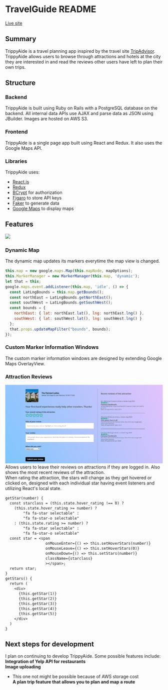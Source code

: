 # TravelGuide README
[Live site](http://trippyaide.herokuapp.com/)
## Summary
TrippyAide is a travel planning app inspired by the travel site [TripAdvisor](https://tripadvisor.com).   
TrippyAide allows users to browse through attractions and hotels at the city they are interested in and read
the reviews other users have left to plan their own trips.  
## Structure
### Backend
TrippyAide is built using Ruby on Rails with a PostgreSQL database on the backend. All internal data APIs 
use AJAX and parse data as JSON using JBuilder. Images are hosted on AWS S3.
### Frontend
TrippyAide is a single page app built using React and Redux. It also uses the Google Maps API.
### Libraries
TrippyAide uses:  
* [React.js](https://reactjs.org/)
* [Redux](https://redux.js.org/)
* [BCrypt](https://github.com/codahale/bcrypt-ruby) for authorization
* [Figaro](https://github.com/laserlemon/figaro) to store API keys
* [Faker](https://github.com/faker-ruby/faker) to generate data
* [Google Maps](https://developers.google.com/maps/documentation) to display maps
## Features
![](map.gif)
### Dynamic Map
The dynamic map updates its markers everytime the map view is changed.
```javascript
this.map = new google.maps.Map(this.mapNode, mapOptions);
this.MarkerManager = new MarkerManager(this.map, 'dynamic');
let that = this;
google.maps.event.addListener(this.map, 'idle', () => {
  const LatLngBounds = this.map.getBounds();
  const northEast = LatLngBounds.getNorthEast();
  const southWest = LatLngBounds.getSouthWest();
  const bounds = {
    northEast: { lat: northEast.lat(), lng: northEast.lng() },
    southWest: { lat: southWest.lat(), lng: southWest.lng() }
  };
  that.props.updateMapFilter("bounds", bounds);
});
```
### Custom Marker Information Windows
The custom marker information windows are designed by extending Google Maps OverlayView.

### Attraction Reviews
![](review.png)
Allows users to leave their reviews on attractions if they are logged in. Also shows the most recent reviews of the attraction.   
When rating the attraction, the stars will change as they get hovered or clicked on, designed with each individual star having event listeners and utilizing React's local state.  
```JSX
getStar(number) {
  const starclass = (this.state.hover_rating !== 0) ? 
    (this.state.hover_rating >= number) ? 
        "fa fa-star selectable" : 
        "fa fa-star-o selectable"
    : (this.state.rating >= number) ? 
        "fa fa-star selectable" :
        "fa fa-star-o selectable"
  const star = <span 
                  onMouseEnter={() => this.setHoverStars(number)}
                  onMouseLeave={() => this.setHoverStars(0)}
                  onMouseDown={() => this.setStars(number)} 
                  className={starclass}
                  ></span>;
  return star;
}
getStars() {
  return (
    <div>
      {this.getStar(1)}
      {this.getStar(2)}
      {this.getStar(3)}
      {this.getStar(4)}
      {this.getStar(5)}
    </div>
  )
}
```

## Next steps for development  
I plan on continuing to develop TrippyAide. Some possible features include:   
**Integration of Yelp API for restaurants**   
**Image uploading**   
* This one not might be possible because of AWS storage cost   
**A plan trip feature that allows you to plan and map a route**   

